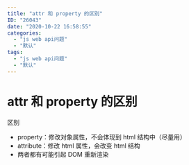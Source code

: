 ```yaml
---
title: "attr 和 property 的区别"
ID: "26043"
date: "2020-10-22 16:58:55"
categories: 
  - "js web api问题"
  - "默认"
tags: 
  - "js web api问题"
  - "默认"
---
```


# attr 和 property 的区别

区别

- property：修改对象属性，不会体现到 html 结构中（尽量用）
- attribute：修改 html 属性，会改变 html 结构
- 两者都有可能引起 DOM 重新渲染
